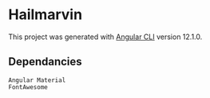 # Hailmarvin

This project was generated with [Angular CLI](https://github.com/angular/angular-cli) version 12.1.0.

## Dependancies
```
Angular Material
FontAwesome
```
